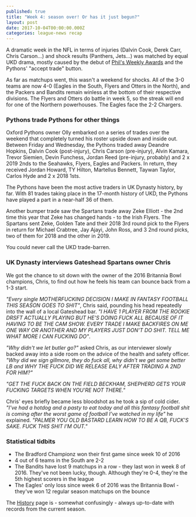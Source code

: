 ```yaml
---
published: true
title: "Week 4: season over! Or has it just begun?"
layout: post
date: 2017-10-04T00:00:00.000Z
categories: league-news recap
---
```


A dramatic week in the NFL in terms of injuries (Dalvin Cook, Derek Carr, Chris Carson...) and shock results (Panthers, Jets...) was matched by equal UKD drama, mostly caused by the debut of [Phil's Weekly Awards](/league-news/awards/2017/10/03/weekly-awards-week-4.html) and the Pythons' "accept trade" button.

As far as matchups went, this wasn't a weekend for shocks. All of the 3-0 teams are now 4-0 (Eagles in the South, Flyers and Otters in the North), and the Packers and Bandits remain winless at the bottom of their respective divisions. The Flyers and Otters do battle in week 5, so the streak will end for one of the Northern powerhouses. The Eagles face the 2-2 Chargers.

### Pythons trade Pythons for other things

Oxford Pythons owner Olly embarked on a series of trades over the weekend that completely turned his roster upside down and inside out. Between Friday and Wednesday, the Pythons traded away Deandre Hopkins, Dalvin Cook (post-injury), Chris Carson (pre-injury), Alvin Kamara, Trevor Siemien, Devin Funchess, Jordan Reed (pre-injury, probably) and 2 x 2019 2nds to the Seahawks, Flyers, Eagles and Packers. In return, they received Jordan Howard, TY Hilton, Martellus Bennett, Taywan Taylor, Carlos Hyde and 2 x 2018 1sts.

The Pythons have been the most active traders in UK Dynasty history, by far. With 81 trades taking place in the 17-month history of UKD, the Pythons have played a part in a near-half 36 of them.

Another bumper trade saw the Spartans trade away Zeke Elliott - the 2nd time this year that Zeke has changed hands - to the Irish Flyers. The Spartans sent Zeke, Golden Tate and their 2018 3rd round pick to the Flyers in return for Michael Crabtree, Jay Ajayi, John Ross, and 3 2nd round picks, two of them for 2018 and the other in 2019.

You could never call the UKD trade-barren.

### UK Dynasty interviews Gateshead Spartans owner Chris

We got the chance to sit down with the owner of the 2016 Britannia Bowl champions, Chris, to find out how he feels his team can bounce back from a 1-3 start.

*"Every single MOTHERFUCKING DECISION I MAKE IN FANTASY FOOTBALL THIS SEASON GOES TO SHIT"*, Chris said, pounding his head repeatedly into the wall of a local Gateshead bar. *"I HAVE 1 PLAYER FROM THE ROOKIE DRSFT ACTUALLY PLAYING BUT HE'S DOING FUCK ALL BECAUSE OF IT HAVING TO BE THE CAM SHOW. EVERY TRADE I MAKE BACKFIRES ON ME ONE WAY OR ANOTHER AND MY PLAYERS JUST DON'T DO SHIT. TELL ME WHAT MORE I CAN FUCKING DO"*.

*"Why didn't we let butler go?"* asked Chris, as our interviewer slowly backed away into a side room on the advice of the health and safety officer. *"Why did we sign gillmore, they do fuck all, why didn't we get some better LB and WHY THE FUCK DID WE RELEASE EALY AFTER TRADING A 2ND FOR HIM?"*

*"GET THE FUCK BACK ON THE FIELD BECKHAM, SHEPHERD GETS YOUR FUCKING TARGETS WHEN YOU'RE NOT THERE."*

Chris' eyes briefly became less bloodshot as he took a sip of cold cider. *"I've had a hotdog and a pasty to eat today and all this fantasy football shit is coming after the worst game of football I've watched in my life"* he explained. *"PALMER YOU OLD BASTARD LEARN HOW TO BE A QB, FUCK'S SAKE. FUCK THIS SHIT I'M OUT."*

### Statistical tidbits

* The Bradford Championz won their first game since week 10 of 2016
* 4 out of 6 teams in the South are 2-2
* The Bandits have lost 9 matchups in a row - they last won in week 8 of 2016. They've not been lucky, though. Although they're 0-4, they're the 5th highest scorers in the league
* The Eagles' only loss since week 6 of 2016 was the Britannia Bowl - they've won 12 regular season matchups on the bounce

The [History](/history) page is - somewhat confusingly - always up-to-date with records from the current season.